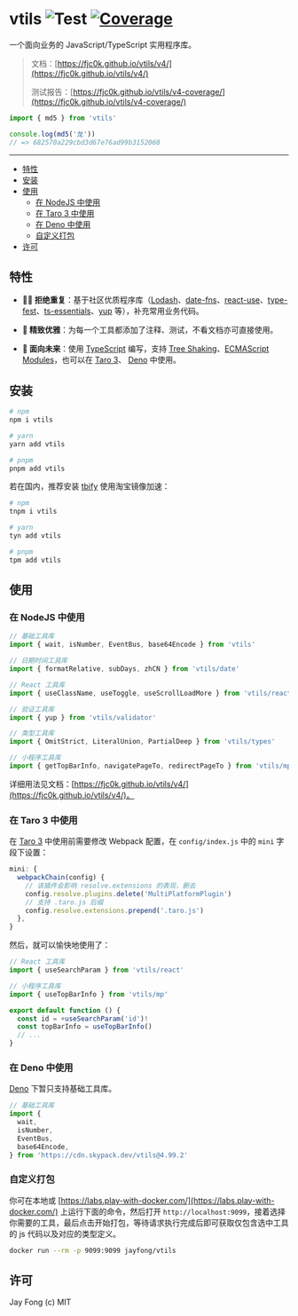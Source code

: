 # vtils ![Test](https://github.com/fjc0k/vtils/workflows/Test/badge.svg?branch=master) <a href="https://fjc0k.github.io/vtils/v4-coverage/">![Coverage](https://codecov.io/gh/fjc0k/vtils/branch/master/graph/badge.svg)</a>

一个面向业务的 JavaScript/TypeScript 实用程序库。

> 文档：[https://fjc0k.github.io/vtils/v4/](https://fjc0k.github.io/vtils/v4/)
>
> 测试报告：[https://fjc0k.github.io/vtils/v4-coverage/](https://fjc0k.github.io/vtils/v4-coverage/)

```ts
import { md5 } from 'vtils'

console.log(md5('龙'))
// => 682570a229cbd3d67e76ad99b3152060
```

---

<!-- TOC depthFrom:2 -->

- [特性](#特性)
- [安装](#安装)
- [使用](#使用)
  - [在 NodeJS 中使用](#在-nodejs-中使用)
  - [在 Taro 3 中使用](#在-taro-3-中使用)
  - [在 Deno 中使用](#在-deno-中使用)
  - [自定义打包](#自定义打包)
- [许可](#许可)

<!-- /TOC -->

## 特性

- **🙅‍♀️ 拒绝重复**：基于社区优质程序库（[Lodash](https://lodash.com/)、[date-fns](https://date-fns.org/)、[react-use](https://github.com/streamich/react-use#readme)、[type-fest](https://github.com/sindresorhus/type-fest#readme)、[ts-essentials](https://github.com/krzkaczor/ts-essentials#readme)、[yup](https://github.com/jquense/yup) 等），补充常用业务代码。

- **🌸 精致优雅**：为每一个工具都添加了注释、测试，不看文档亦可直接使用。

- **🌈 面向未来**：使用 [TypeScript](https://www.typescriptlang.org/) 编写，支持 [Tree Shaking](https://webpack.js.org/guides/tree-shaking/)、[ECMAScript Modules](https://nodejs.org/api/esm.html)，也可以在 [Taro 3](https://taro.js.org/)、 [Deno](https://deno.land/) 中使用。

## 安装

```bash
# npm
npm i vtils

# yarn
yarn add vtils

# pnpm
pnpm add vtils
```

若在国内，推荐安装 [tbify](https://github.com/fjc0k/tbify#readme) 使用淘宝镜像加速：

```bash
# npm
tnpm i vtils

# yarn
tyn add vtils

# pnpm
tpm add vtils
```

## 使用

### 在 NodeJS 中使用

```ts
// 基础工具库
import { wait, isNumber, EventBus, base64Encode } from 'vtils'

// 日期时间工具库
import { formatRelative, subDays, zhCN } from 'vtils/date'

// React 工具库
import { useClassName, useToggle, useScrollLoadMore } from 'vtils/react'

// 验证工具库
import { yup } from 'vtils/validator'

// 类型工具库
import { OmitStrict, LiteralUnion, PartialDeep } from 'vtils/types'

// 小程序工具库
import { getTopBarInfo, navigatePageTo, redirectPageTo } from 'vtils/mp'
```

详细用法见文档：[https://fjc0k.github.io/vtils/v4/](https://fjc0k.github.io/vtils/v4/)。

### 在 Taro 3 中使用

在 [Taro 3](https://taro.js.org/) 中使用前需要修改 Webpack 配置，在 `config/index.js` 中的 `mini` 字段下设置：

```ts
mini: {
  webpackChain(config) {
    // 该插件会影响 resolve.extensions 的表现，删去
    config.resolve.plugins.delete('MultiPlatformPlugin')
    // 支持 .taro.js 后缀
    config.resolve.extensions.prepend('.taro.js')
  },
}
```

然后，就可以愉快地使用了：

```ts
// React 工具库
import { useSearchParam } from 'vtils/react'

// 小程序工具库
import { useTopBarInfo } from 'vtils/mp'

export default function () {
  const id = +useSearchParam('id')!
  const topBarInfo = useTopBarInfo()
  // ...
}
```

### 在 Deno 中使用

[Deno](https://deno.land/) 下暂只支持基础工具库。

```ts
// 基础工具库
import {
  wait,
  isNumber,
  EventBus,
  base64Encode,
} from 'https://cdn.skypack.dev/vtils@4.99.2'
```

### 自定义打包

你可在本地或 [https://labs.play-with-docker.com/](https://labs.play-with-docker.com/) 上运行下面的命令，然后打开 `http://localhost:9099`，接着选择你需要的工具，最后点击开始打包，等待请求执行完成后即可获取仅包含选中工具的 js 代码以及对应的类型定义。

```bash
docker run --rm -p 9099:9099 jayfong/vtils
```

## 许可

Jay Fong (c) MIT
